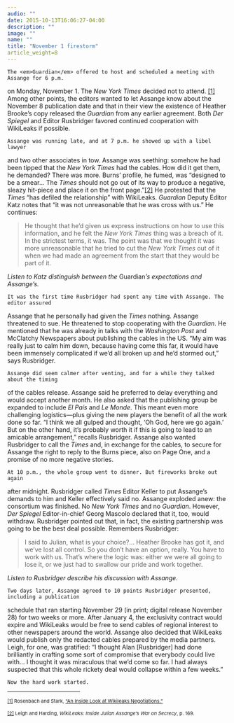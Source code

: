 ```yaml
---
audio: ""
date: 2015-10-13T16:06:27-04:00
description: ""
image: ""
name: ""
title: "November 1 firestorm"
article_weight=8
---
```


	The <em>Guardian</em> offered to host and scheduled a meeting with Assange for 6 p.m. 
on Monday, November 1. The <em>New York Times</em> decided not to attend.
<a href="case_id_70_id_632_pid_0.html#_ftn1" name="_ftnref1" title="">[1]</a> Among other points, 
the editors wanted to let Assange know about the November 8 publication date and that in their 
view the existence of Heather Brooke&rsquo;s copy released the <em>Guardian</em> from any 
earlier agreement. Both <em>Der Spiegel</em> and Editor Rusbridger favored continued 
cooperation with WikiLeaks if possible.

	Assange was running late, and at 7 p.m. he showed up with a libel lawyer 
and two other associates in tow. Assange was seething: somehow he had been tipped that 
the <em>New York Times</em> had the cables. How did it get them, he demanded? There was more. 
Burns&rsquo; profile, he fumed, was &ldquo;designed to be a smear&hellip; The <em>Times</em> 
should not go out of its way to produce a negative, sleazy hit-piece and place it on the 
front page.&rdquo;<a href="case_id_70_id_632_pid_0.html#_ftn2" name="_ftnref2" title="">[2]</a> 
He protested that the <em>Times</em> &ldquo;has defiled the relationship&rdquo; with WikiLeaks. 
<em>Guardian</em> Deputy Editor Katz notes that &ldquo;it was not unreasonable that he was 
cross with us.&rdquo; He continues:
	

<blockquote>
		He thought that he&rsquo;d given us express instructions on how to use this information, 
and he felt the <em>New York Times</em> thing was a breach of it. In the strictest terms, it was. 
The point was that we thought it was more unreasonable that he tried to cut the <em>New York Times</em> 
out of it when we had made an agreement from the start that they would be part of it.
</blockquote>

<p>
	<i>Listen to Katz distinguish between the </i>Guardian<i>&rsquo;s expectations and Assange&rsquo;s.</i><br />
	<img alt="" border="0" class="audiofile" src="../../files/audios/188/Katz&#32;text&#32;quote.mp3" />
</p>


	It was the first time Rusbridger had spent any time with Assange. The editor assured 
Assange that he personally had given the <em>Times</em> nothing. Assange threatened to sue. 
He threatened to stop cooperating with the <em>Guardian</em>. He mentioned that he was 
already in talks with the <em>Washington Post</em> and McClatchy Newspapers about 
publishing the cables in the US. &ldquo;My aim was really just to calm him down, 
because having come this far, it would have been immensely complicated 
if we&rsquo;d all broken up and he&rsquo;d stormed out,&rdquo; says Rusbridger.


	Assange did seem calmer after venting, and for a while they talked about the timing 
of the cables release. Assange said he preferred to delay everything and would accept 
another month. He also asked that the publishing group be expanded to include 
<em>El Pa&iacute;s</em> and <em>Le Monde</em>. This meant even more challenging 
logistics&mdash;plus giving the new players the benefit of all the work done so 
far. &ldquo;I think we all gulped and thought, &lsquo;Oh God, here we go again.&rsquo; 
But on the other hand, it&rsquo;s probably worth it if this is going to lead to an 
amicable arrangement,&rdquo; recalls Rusbridger. Assange also wanted Rusbridger 
to call the <em>Times</em> and, in exchange for the cables, to secure for Assange 
the right to reply to the Burns piece, also on Page One, and a promise of no 
more negative stories.

	At 10 p.m., the whole group went to dinner. But fireworks broke out again 
after midnight. Rusbridger called <em>Times</em> Editor Keller to put Assange&rsquo;s 
demands to him and Keller effectively said no. Assange exploded anew: the consortium 
was finished. No <em>New York Times</em> and no <em>Guardian</em>. 
However, <em>Der Spiegel</em> Editor-in-chief Georg Mascolo declared 
that it, too, would withdraw. Rusbridger pointed out that, in fact, 
the existing partnership was going to be the best deal possible. 
Remembers Rusbridger:
	
<blockquote>
		I said to Julian, what is your choice?&hellip; Heather Brooke has got it, 
	and we&rsquo;ve lost all control. So you don&rsquo;t have an option, really. 
	You have to work with us. That&rsquo;s where the logic was: either we were 
	all going to lose it, or we just had to swallow our pride and work together.
</blockquote>

<p>
	<i>Listen to Rusbridger describe his discussion with Assange.</i><br />
	<img alt="" border="0" class="audiofile" src="../../files/audios/184/Rusbridger&#32;text&#32;quote.mp3" />
</p>

	Two days later, Assange agreed to 10 points Rusbridger presented, including a publication 
schedule that ran starting November 29 (in print; digital release November 28) for two weeks or more. 
After January 4, the exclusivity contract would expire and WikiLeaks would be free to send cables of 
regional interest to other newspapers around the world. Assange also decided that WikiLeaks would 
publish only the redacted cables prepared by the media partners. Leigh, for one, was 
gratified: &ldquo;I thought Alan [Rusbridger] had done brilliantly in crafting some sort 
of compromise that everybody could live with&hellip; I thought it was miraculous that 
we&rsquo;d come so far. I had always suspected that this whole rickety deal would 
collapse within a few weeks.&rdquo;

	Now the hard work started.

<div>
	<hr align="left" size="1" width="33%" />
	<div id="ftn1">
		<p>
			<span style="font-size: 11px;">
			<a href="case_id_70_id_632_pid_0.html#_ftnref1" name="_ftn1" title="">[1]</a> 
			Rosenbach and Stark, 
			<a class="extlink" href="http://readersupportednews.org/opinion2/370-wikileaks/4783-an-inside-look-at-wikileaks-negotiations" target="_blank">&ldquo;An Inside Look at Wikileaks Negotiations.&rdquo;</a>
			</span>
		</p>
	</div>
	<div id="ftn2">
		<p>
			<span style="font-size: 11px;"><a href="case_id_70_id_632_pid_0.html#_ftnref2" name="_ftn2" title="">[2]</a> 
			Leigh and Harding, <em>WikiLeaks: Inside Julian Assange&rsquo;s War on Secrecy</em>, p. 169.
			</span>
		</p>
	</div>
</div>
</div>
